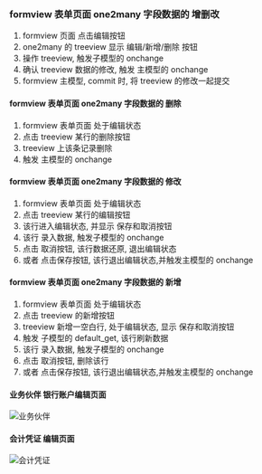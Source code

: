 ### formview 表单页面 one2many 字段数据的 增删改

1. formview 页面 点击编辑按钮
2. one2many 的 treeview 显示 编辑/新增/删除 按钮
3. 操作 treeview, 触发子模型的 onchange
4. 确认 treeview 数据的修改, 触发 主模型的 onchange
5. formview 主模型, commit 时, 将 treeview 的修改一起提交

#### formview 表单页面 one2many 字段数据的 删除

1. formview 表单页面 处于编辑状态
2. 点击 treeview 某行的删除按钮
3. treeview 上该条记录删除
4. 触发 主模型的 onchange

#### formview 表单页面 one2many 字段数据的 修改

1. formview 表单页面 处于编辑状态
2. 点击 treeview 某行的编辑按钮
3. 该行进入编辑状态, 并显示 保存和取消按钮
4. 该行 录入数据, 触发子模型的 onchange
5. 点击 取消按钮, 该行数据还原, 退出编辑状态
6. 或者 点击保存按钮, 该行退出编辑状态,并触发主模型的 onchange

#### formview 表单页面 one2many 字段数据的 新增

1. formview 表单页面 处于编辑状态
2. 点击 treeview 的新增按钮
3. treeview 新增一空白行, 处于编辑状态, 显示 保存和取消按钮
4. 触发 子模型的 default_get, 该行刷新数据
5. 该行 录入数据, 触发子模型的 onchange
6. 点击 取消按钮, 删除该行
7. 或者 点击保存按钮, 该行退出编辑状态,并触发主模型的 onchange

#### 业务伙伴 银行账户编辑页面

![业务伙伴](https://gitee.com/odoowww/odoorpc-js-tutorial/raw/master/docs/tutorial-web/image/08.res.partner.form.jpg '业务伙伴')

#### 会计凭证 编辑页面

![会计凭证](https://gitee.com/odoowww/odoorpc-js-tutorial/raw/master/docs/tutorial-web/image/08.account.move.jpg '会计凭证')
